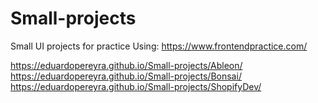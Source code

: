 # Small-projects
Small UI projects for practice
Using:
https://www.frontendpractice.com/

https://eduardopereyra.github.io/Small-projects/Ableon/
https://eduardopereyra.github.io/Small-projects/Bonsai/
https://eduardopereyra.github.io/Small-projects/ShopifyDev/
